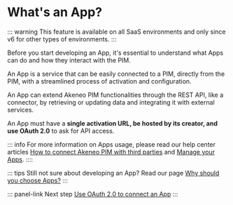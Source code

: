 # What's an App?

::: warning
This feature is available on all SaaS environments and only since v6 for other types of environments.
:::

Before you start developing an App, it's essential to understand what Apps can do and how they interact with the PIM.

An App is a service that can be easily connected to a PIM, directly from the PIM, 
with a streamlined process of activation and configuration.

An App can extend Akeneo PIM functionalities through the REST API, like a connector, 
by retrieving or updating data and integrating it with external services.

An App must have a **single activation URL, be hosted by its creator, and use OAuth 2.0** to ask for API access.

::: info
For more information on Apps usage, please read our help center articles
[How to connect Akeneo PIM with third parties](https://help.akeneo.com/pim/serenity/articles/how-to-connect-my-pim-with-apps.html)
and [Manage your Apps](https://help.akeneo.com/pim/serenity/articles/manage-your-apps.html).
::::

::: tips
Still not sure about developing an App? Read our page [Why should you choose Apps?](/apps/why-apps-over-connectors.html)
:::

::: panel-link Next step [Use OAuth 2.0 to connect an App](/apps/using-oauth2.html)
:::